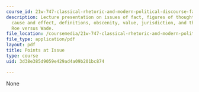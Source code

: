```yaml
---
course_id: 21w-747-classical-rhetoric-and-modern-political-discourse-fall-2009
description: Lecture presentation on issues of fact, figures of thought, issues of
  cause and effect, definitions, obscenity, value, jurisdiction, and the example of
  Roe versus Wade.
file_location: /coursemedia/21w-747-classical-rhetoric-and-modern-political-discourse-fall-2009/3d38e385d9059e429ad4a09b201bc874_MIT21W_747_01F09_lec07.pdf
file_type: application/pdf
layout: pdf
title: Points at Issue
type: course
uid: 3d38e385d9059e429ad4a09b201bc874

---
```

None